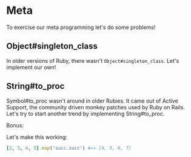# Meta

To exercise our meta programming let's do some problems!

## Object#singleton_class

In older versions of Ruby, there wasn't `Object#singleton_class`. Let's
implement our own!

## String#to_proc

Symbol#to_proc wasn't around in older Rubies. It came out of Active Support,
the community driven monkey patches used by Ruby on Rails. Let's try to start
another trend by implementing String#to_proc.

Bonus:

Let's make this working:

```ruby
[2, 3, 4, 5].map('succ.succ') #=> [4, 5, 6, 7]
